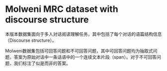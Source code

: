 # Molweni MRC dataset with discourse structure

本版本数据集面向于多人对话阅读理解任务，其中包括了每个对话的语篇结构信息（Discourse structure）。

Molweni数据集包括可回答问题和不可回答问题，其中可回答问题均为抽取式问题，答案为原始对话中一条话语中的一个连续文本片段（span）。对于不可回答问题，我们标注了似是而非的答案。
